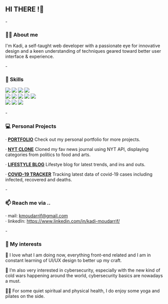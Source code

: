 <h2>HI THERE !👋 </h2>

-<h3> :blond_haired_woman:  About me </h3>

I'm Kadi, a self-taught web developer with a passionate eye for innovative design and 
a keen understanding of techniques geared toward better user interface & experience.

-<h3> 🚀   Skills </h3>
<p>
<img src='https://img.shields.io/badge/HTML5-E34F26?style=for-the-badge&logo=html5&logoColor=white'/>
<img src='https://img.shields.io/badge/CSS3-1572B6?style=for-the-badge&logo=css3&logoColor=white'/>
<img src='https://img.shields.io/badge/Sass-CC6699?style=for-the-badge&logo=sass&logoColor=white'/>
<img src='https://img.shields.io/badge/JavaScript-F7DF1E?style=for-the-badge&logo=javascript&logoColor=white'/>
<br>
<img src='https://img.shields.io/badge/TypeScript-007ACC?style=for-the-badge&logo=typescript&logoColor=white'/>
<img src='https://img.shields.io/badge/Node.js-339933?style=for-the-badge&logo=nodedotjs&logoColor=white'/>
<img src='https://img.shields.io/badge/npm-CB3837?style=for-the-badge&logo=npm&logoColor=white'/>
<img src='	https://img.shields.io/badge/React-20232A?style=for-the-badge&logo=react&logoColor=61DAFB'/>
<img src='https://img.shields.io/badge/Bootstrap-563D7C?style=for-the-badge&logo=bootstrap&logoColor=white'/>
<br>
<img src='https://img.shields.io/badge/Jest-C21325?style=for-the-badge&logo=jest&logoColor=white' />
<img src='https://img.shields.io/badge/MongoDB-4EA94B?style=for-the-badge&logo=mongodb&logoColor=white' />
<img src='https://img.shields.io/badge/Git-F05032?style=for-the-badge&logo=git&logoColor=white'/>
</p>

-<h3> :computer: Personal Projects </h3>
<p> ·  <strong><a href='https://kadimoudarrif.com' target='_blank'>PORTFOLIO</a></strong>  Check out my personal portfolio for more projects.</p>
<p> ·  <strong><a href='https://kadi-hub3.github.io/times-news/' target='_blank'> NYT CLONE</a></strong>  Cloned my fav news journal using NYT API, displaying categories from politics to food and arts.</p>
<p> ·  <strong><a href='https://kadi-hub3.github.io/fashion-blog/' target='_blank'> LIFESTYLE BLOG</a></strong>  Lifestye blog for latest trends, and ins and outs. </p>
<p> ·   <strong><a href='https://kadi-hub3.github.io/covid-19-tracker/' target='_blank'> COVID-19 TRACKER</a></strong> Tracking latest data of covid-19 cases including infected, recovered and deaths.</p>


-<h3> 📫  Reach me via ..</h3>
· mail: kmoudarrif@gmail.com <br>
· linkedIn: https://www.linkedin.com/in/kadi-moudarrif/

-<h3> 💞️ My interests </h3>

🌱  I love what I am doing now, everything front-end related and I am in constant learning of UI/UX design to better up my craft.

👀  I’m also very interested in cybersecurity, especially with the new kind of cold wars happening around the world, cybersecurity basics are nowadays a must.

🧘‍♀️	For some quiet spiritual and physical health, I do enjoy some yoga and pilates on the side.




